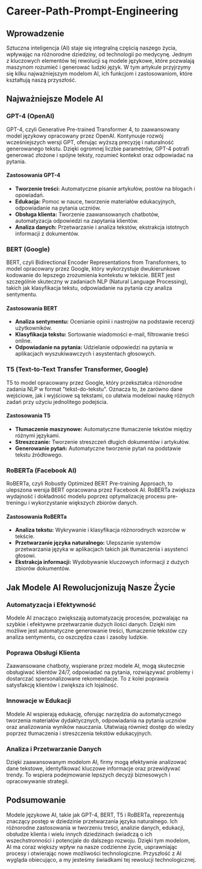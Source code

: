 # Career-Path-Prompt-Engineering

## Wprowadzenie

Sztuczna inteligencja (AI) staje się integralną częścią naszego życia, wpływając na różnorodne dziedziny, od technologii po medycynę. Jednym z kluczowych elementów tej rewolucji są modele językowe, które pozwalają maszynom rozumieć i generować ludzki język. W tym artykule przyjrzymy się kilku najważniejszym modelom AI, ich funkcjom i zastosowaniom, które kształtują naszą przyszłość.

## Najważniejsze Modele AI

### GPT-4 (OpenAI)

GPT-4, czyli Generative Pre-trained Transformer 4, to zaawansowany model językowy opracowany przez OpenAI. Kontynuuje rozwój wcześniejszych wersji GPT, oferując wyższą precyzję i naturalność generowanego tekstu. Dzięki ogromnej liczbie parametrów, GPT-4 potrafi generować złożone i spójne teksty, rozumieć kontekst oraz odpowiadać na pytania.

#### Zastosowania GPT-4

- **Tworzenie treści:** Automatyczne pisanie artykułów, postów na blogach i opowiadań.
- **Edukacja:** Pomoc w nauce, tworzenie materiałów edukacyjnych, odpowiadanie na pytania uczniów.
- **Obsługa klienta:** Tworzenie zaawansowanych chatbotów, automatyzacja odpowiedzi na zapytania klientów.
- **Analiza danych:** Przetwarzanie i analiza tekstów, ekstrakcja istotnych informacji z dokumentów.

### BERT (Google)

BERT, czyli Bidirectional Encoder Representations from Transformers, to model opracowany przez Google, który wykorzystuje dwukierunkowe kodowanie do lepszego zrozumienia kontekstu w tekście. BERT jest szczególnie skuteczny w zadaniach NLP (Natural Language Processing), takich jak klasyfikacja tekstu, odpowiadanie na pytania czy analiza sentymentu.

#### Zastosowania BERT

- **Analiza sentymentu:** Ocenianie opinii i nastrojów na podstawie recenzji użytkowników.
- **Klasyfikacja tekstu:** Sortowanie wiadomości e-mail, filtrowanie treści online.
- **Odpowiadanie na pytania:** Udzielanie odpowiedzi na pytania w aplikacjach wyszukiwawczych i asystentach głosowych.

### T5 (Text-to-Text Transfer Transformer, Google)

T5 to model opracowany przez Google, który przekształca różnorodne zadania NLP w format "tekst-do-tekstu". Oznacza to, że zarówno dane wejściowe, jak i wyjściowe są tekstami, co ułatwia modelowi naukę różnych zadań przy użyciu jednolitego podejścia.

#### Zastosowania T5

- **Tłumaczenie maszynowe:** Automatyczne tłumaczenie tekstów między różnymi językami.
- **Streszczanie:** Tworzenie streszczeń długich dokumentów i artykułów.
- **Generowanie pytań:** Automatyczne tworzenie pytań na podstawie tekstu źródłowego.

### RoBERTa (Facebook AI)

RoBERTa, czyli Robustly Optimized BERT Pre-training Approach, to ulepszona wersja BERT opracowana przez Facebook AI. RoBERTa zwiększa wydajność i dokładność modelu poprzez optymalizację procesu pre-treningu i wykorzystanie większych zbiorów danych.

#### Zastosowania RoBERTa

- **Analiza tekstu:** Wykrywanie i klasyfikacja różnorodnych wzorców w tekście.
- **Przetwarzanie języka naturalnego:** Ulepszanie systemów przetwarzania języka w aplikacjach takich jak tłumaczenia i asystenci głosowi.
- **Ekstrakcja informacji:** Wydobywanie kluczowych informacji z dużych zbiorów dokumentów.

## Jak Modele AI Rewolucjonizują Nasze Życie

### Automatyzacja i Efektywność

Modele AI znacząco zwiększają automatyzację procesów, pozwalając na szybkie i efektywne przetwarzanie dużych ilości danych. Dzięki nim możliwe jest automatyczne generowanie treści, tłumaczenie tekstów czy analiza sentymentu, co oszczędza czas i zasoby ludzkie.

### Poprawa Obsługi Klienta

Zaawansowane chatboty, wspierane przez modele AI, mogą skutecznie obsługiwać klientów 24/7, odpowiadać na pytania, rozwiązywać problemy i dostarczać spersonalizowane rekomendacje. To z kolei poprawia satysfakcję klientów i zwiększa ich lojalność.

### Innowacje w Edukacji

Modele AI wspierają edukację, oferując narzędzia do automatycznego tworzenia materiałów dydaktycznych, odpowiadania na pytania uczniów oraz analizowania wyników nauczania. Ułatwiają również dostęp do wiedzy poprzez tłumaczenia i streszczenia tekstów edukacyjnych.

### Analiza i Przetwarzanie Danych

Dzięki zaawansowanym modelom AI, firmy mogą efektywnie analizować dane tekstowe, identyfikować kluczowe informacje oraz przewidywać trendy. To wspiera podejmowanie lepszych decyzji biznesowych i opracowywanie strategii.

## Podsumowanie

Modele językowe AI, takie jak GPT-4, BERT, T5 i RoBERTa, reprezentują znaczący postęp w dziedzinie przetwarzania języka naturalnego. Ich różnorodne zastosowania w tworzeniu treści, analizie danych, edukacji, obsłudze klienta i wielu innych dziedzinach świadczą o ich wszechstronności i potencjale do dalszego rozwoju. Dzięki tym modelom, AI ma coraz większy wpływ na nasze codzienne życie, usprawniając procesy i otwierając nowe możliwości technologiczne. Przyszłość z AI wygląda obiecująco, a my jesteśmy świadkami tej rewolucji technologicznej.
